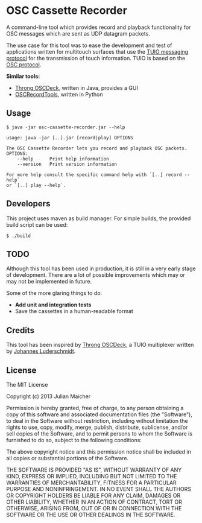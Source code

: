 OSC Cassette Recorder
=====================
A command-line tool which provides record and playback functionality for OSC messages which are sent as UDP datagram packets.

The use case for this tool was to ease the development and test of applications written for multitouch surfaces that use the [TUIO messaging protocol](http://www.tuio.org/) for the transmission of touch information. TUIO is based on the [OSC protocol](http://opensoundcontrol.org).



**Similar tools:** 

* [Throng OSCDeck](https://code.google.com/p/throng/), written in Java, provides a GUI
* [OSCRecordTools](https://github.com/chaosct/OSCRecordTools), written in Python

## Usage

	$ java -jar osc-cassette-recorder.jar --help

	usage: java -jar [..].jar [record|play] OPTIONS

	The OSC Cassette Recorder lets you record and playback OSC packets.
	OPTIONS:
    	--help      Print help information
    	--version   Print version information

	For more help consult the specific command help with `[..] record --help`
	or `[..] play --help`.


## Developers

This project uses maven as build manager. For simple builds, the provided build script can be used:

	$ ./build

## TODO

Although this tool has been used in production, it is still in a very early stage of development. There are a lot of possible improvements which may or may not be implemented in future.

Some of the more glaring things to do:

* **Add unit and integration tests**
* Save the cassettes in a human-readable format


## Credits

This tool has been inspired by [Throng OSCDeck](https://code.google.com/p/throng/), a TUIO multiplexer written by [Johannes Luderschmidt](http://johannesluderschmidt.de/).


## License

The MIT License

Copyright (c) 2013 Julian Maicher

Permission is hereby granted, free of charge, to any person obtaining a copy
of this software and associated documentation files (the "Software"), to deal
in the Software without restriction, including without limitation the rights
to use, copy, modify, merge, publish, distribute, sublicense, and/or sell
copies of the Software, and to permit persons to whom the Software is
furnished to do so, subject to the following conditions:

The above copyright notice and this permission notice shall be included in
all copies or substantial portions of the Software.

THE SOFTWARE IS PROVIDED "AS IS", WITHOUT WARRANTY OF ANY KIND, EXPRESS OR
IMPLIED, INCLUDING BUT NOT LIMITED TO THE WARRANTIES OF MERCHANTABILITY,
FITNESS FOR A PARTICULAR PURPOSE AND NONINFRINGEMENT. IN NO EVENT SHALL THE
AUTHORS OR COPYRIGHT HOLDERS BE LIABLE FOR ANY CLAIM, DAMAGES OR OTHER
LIABILITY, WHETHER IN AN ACTION OF CONTRACT, TORT OR OTHERWISE, ARISING FROM,
OUT OF OR IN CONNECTION WITH THE SOFTWARE OR THE USE OR OTHER DEALINGS IN
THE SOFTWARE.